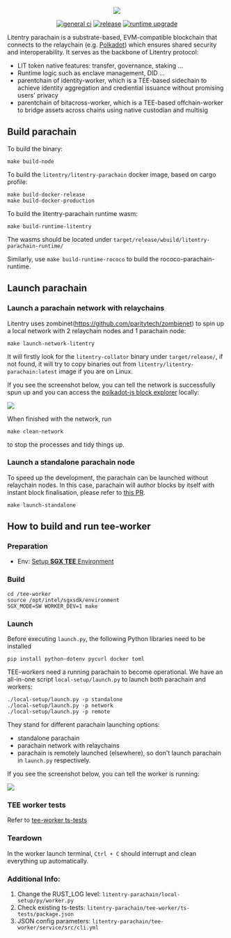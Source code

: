 
<div align="center">

![](https://res.cloudinary.com/brandpad/image/upload/c_scale,dpr_auto,f_auto,w_768/v1673016042/19618/parachain-logo-color-black-t)

[![general ci](https://github.com/litentry/litentry-parachain/actions/workflows/ci.yml/badge.svg?branch=dev)](https://github.com/litentry/litentry-parachain/actions/workflows/ci.yml)
[![release](https://github.com/litentry/litentry-parachain/actions/workflows/create-release-draft.yml/badge.svg)](https://github.com/litentry/litentry-parachain/actions/workflows/create-release-draft.yml)
[![runtime upgrade](https://github.com/litentry/litentry-parachain/actions/workflows/check-runtime-upgrade.yml/badge.svg)](https://github.com/litentry/litentry-parachain/actions/workflows/check-runtime-upgrade.yml)

</div>

Litentry parachain is a substrate-based, EVM-compatible blockchain that connects to the relaychain (e.g. [Polkadot](https://polkadot.com/)) which ensures shared security and interoperability. It serves as the backbone of Litentry protocol:
- LIT token native features: transfer, governance, staking ...
- Runtime logic such as enclave management, DID ...
- parentchain of identity-worker, which is a TEE-based sidechain to achieve identity aggregation and crediential issuance without promising users' privacy 
- parentchain of bitacross-worker, which is a TEE-based offchain-worker to bridge assets across chains using native custodian and multisig

## Build parachain

To build the binary:

```
make build-node
```

To build the `litentry/litentry-parachain` docker image, based on cargo profile:

```
make build-docker-release
make build-docker-production
```

To build the litentry-parachain runtime wasm:

```
make build-runtime-litentry
```

The wasms should be located under `target/release/wbuild/litentry-parachain-runtime/`

Similarly, use `make build-runtime-rococo` to build the rococo-parachain-runtime.

## Launch parachain
### Launch a parachain network with relaychains

Litentry uses zombinet(https://github.com/paritytech/zombienet) to spin up a local network with 2 relaychain nodes and 1 parachain node:
```
make launch-network-litentry
```
It will firstly look for the `litentry-collator` binary under `target/release/`, if not found, it will try to copy binaries out from `litentry/litentry-parachain:latest` image if you are on Linux.

If you see the screenshot below, you can tell the network is successfully spun up and you can access the [polkadot-js block explorer](https://polkadot.js.org/apps/?rpc=ws://127.0.0.1:9944#/explorer) locally:

![](https://github.com/user-attachments/assets/125e43d7-b54f-41af-8de4-07bbe12b9702)

When finished with the network, run

```
make clean-network
```

to stop the processes and tidy things up.

### Launch a standalone parachain node

To speed up the development, the parachain can be launched without relaychain nodes.
In this case, parachain will author blocks by itself with instant block finalisation, please refer to [this PR](https://github.com/litentry/litentry-parachain/pull/1059).

```
make launch-standalone
```

## How to build and run tee-worker

### Preparation

- Env: [Setup **SGX TEE** Environment](https://web3builders.notion.site/Setup-SGX-TEE-Environment-68066770831b45b7b632e682cf159477?pvs=4) 

### Build

```
cd /tee-worker
source /opt/intel/sgxsdk/environment
SGX_MODE=SW WORKER_DEV=1 make
```

### Launch

Before executing `launch.py`, the following Python libraries need to be installed
```
pip install python-dotenv pycurl docker toml
```

TEE-workers need a running parachain to become operational. We have an all-in-one script `local-setup/launch.py` to launch both parachain and workers:
```
./local-setup/launch.py -p standalone
./local-setup/launch.py -p network
./local-setup/launch.py -p remote
```

They stand for different parachain launching options:
- standalone parachain
- parachain network with relaychains
- parachain is remotely launched (elsewhere), so don't launch parachain in `launch.py`
respectively.

If you see the screenshot below, you can tell the worker is running:

![](https://github.com/cryptoade1/litentry-parachain/assets/88367184/cb1cea60-bc5d-4b62-bae7-503583a135ee)

### TEE worker tests 

Refer to [tee-worker ts-tests](https://github.com/litentry/litentry-parachain/blob/dev/tee-worker/ts-tests/README.md)

### Teardown

In the worker launch terminal, `Ctrl + C` should interrupt and clean everything up automatically.

### Additional Info:

1. Change the RUST_LOG level: `litentry-parachain/local-setup/py/worker.py`
2. Check existing ts-tests: `litentry-parachain/tee-worker/ts-tests/package.json`
3. JSON config parameters: `litentry-parachain/tee-worker/service/src/cli.yml`